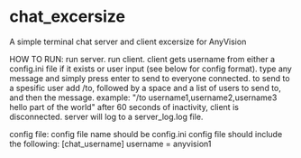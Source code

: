 # chat_excersize
A simple terminal chat server and client excersize for AnyVision

HOW TO RUN:
run server.
run client.
client gets username from either a config.ini file if it exists or user input (see below for config format).
type any message and simply press enter to send to everyone connected.
to send to a spesific user add /to, followed by a space and a list of users to send to, and then the message. example:
"/to username1,username2,username3 hello part of the world"
after 60 seconds of inactivity, client is disconnected.
server will log to a server_log.log file.

config file:
config file name should be config.ini
config file should include the following:
[chat_username]
username = anyvision1
